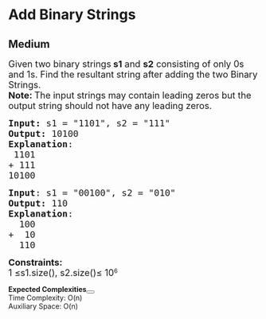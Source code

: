 # Add Binary Strings
## Medium
<div class="problems_problem_content__Xm_eO"><p><span style="font-size: 18px;">Given two binary strings<strong> s1</strong> and <strong>s2</strong> consisting of only 0s and 1s. Find the resultant string after adding the two Binary Strings.<br><strong>Note:&nbsp;</strong>The input strings may contain leading zeros but the output string should not have any leading zeros.</span></p>
<pre><span style="font-size: 18px;"><strong>Input: </strong>s1 = "1101", s2 = "111"
<strong>Output:</strong> 10100
<strong>Explanation</strong>:
&nbsp;1101
+&nbsp;111
10100</span>
</pre>
<pre><span style="font-size: 18px;"><strong>Input</strong>: s1 = "00100", s2 = "010"
<strong>Output:</strong> 110
<strong>Explanation</strong>: 
  100
+  10
&nbsp; 110</span>
</pre>
<p><span style="font-size: 18px;"><strong>Constraints:</strong></span><br><span style="font-size: 18px;">1 ≤</span><span style="font-size: 18px;">s1.size(), s2.size()</span><span style="font-size: 18px;">≤ 10</span><sup>6</sup></p></div>

<div class="problems_accordion_tags__JJ2DX problems_active_tags__3RExF "><div class="active title problems_active_tag_title__cgl9e"><div class="problems_tag_container__kWANg"><strong>Expected Complexities</strong><button class="ui mini circular icon button problems_tag_dropdown__x6C2I"><i aria-hidden="true" class="dropdown icon"></i></button></div></div><div class="ui divider g-m-0"></div><div class="content active"><div class="ui labels"><div target="_blank" class="ui label">Time Complexity: O(n)</div><div target="_blank" class="ui label">Auxiliary Space: O(n)</div></div></div></div>